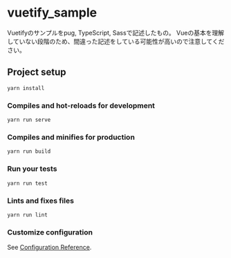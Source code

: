 # vuetify_sample

Vuetifyのサンプルをpug, TypeScript, Sassで記述したもの。
Vueの基本を理解していない段階のため、間違った記述をしている可能性が高いので注意してください。

## Project setup
```
yarn install
```

### Compiles and hot-reloads for development
```
yarn run serve
```

### Compiles and minifies for production
```
yarn run build
```

### Run your tests
```
yarn run test
```

### Lints and fixes files
```
yarn run lint
```

### Customize configuration
See [Configuration Reference](https://cli.vuejs.org/config/).
